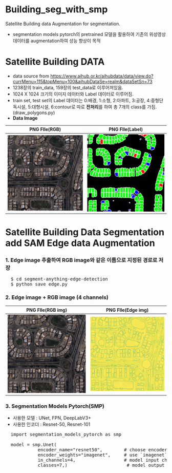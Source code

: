 # Building_seg_with_smp
Satellite Building data Augmentation for segmentation.
- segmentation models pytorch의 pretrained 모델을 활용하여 기존의 위성영상 데이터를 augmentation하여 성능 향상이 목적

# Satellite Building DATA
- data source from
https://www.aihub.or.kr/aihubdata/data/view.do?currMenu=115&topMenu=100&aihubDataSe=realm&dataSetSn=73
- 1238장의 train_data, 159장의 test_data로 이루어져있음.
- 1024 X 1024 크기의 이미지 데이터와 Label 데이터로 이루어짐.
- train set, test set의 Label 데이터는 0:배경, 1:소형, 2:아파트, 3:공장, 4:중형단독시설, 5:대형시설, 6:contour로 따로 **전처리**를 하여 총 7개의 class를 가짐.(draw_polygons.py)
- **Data Image**

|PNG FIle(RGB)|PNG FIle(Label)|
|:---------:|:----:|
|![rgb_img](https://github.com/hyp3252/Building_seg_with_smp/blob/main/images/rgb_image.png?raw=true)|![label](https://github.com/hyp3252/Building_seg_with_smp/blob/main/images/label.png?raw=true)|


# Satellite Building Data Segmentation add SAM Edge data Augmentation
### 1. Edge image 추출하여 RGB image와 같은 이름으로 지정된 경로로 저장
<pre>
  $ cd segment-anything-edge-detection
  $ python save_edge.py
</pre>

### 2. Edge image + RGB image (4 channels)
|PNG FIle(RGB img)|PNG FIle(Edge img)|
|:---------:|:----:|
|![rgb_img](https://github.com/hyp3252/Building_seg_with_smp/blob/main/images/rgb_image.png?raw=true)|![Edge_img](https://github.com/hyp3252/Building_seg_with_smp/blob/main/images/SAM_edge_detection.png?raw=true)|

### 3. Segmentation Models Pytorch(SMP)
- 사용한 모델 : UNet, FPN, DeepLabV3+
- 사용한 인코더 : Resnet-50, Resnet-101

<pre>
  import segmentation_models_pytorch as smp

  model = smp.Unet(
            encoder_name="resnet50",        # choose encoder
            encoder_weights="imagenet",     # use `imagenet` pre-trained weights for encoder initialization
            in_channels=4,                  # model input channels (1 for gray-scale images, 3 for RGB, etc.)
            classes=7,)                      # model output channels (number of classes in your dataset)
</pre>
